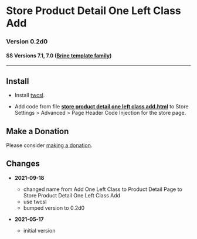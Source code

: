 # Store Product Detail One Left Class Add

### Version 0.2d0

#### SS Versions 7.1, 7.0 ([Brine template family][1])

---

## Install

* Install
  [twcsl](https://github.com/tomsWebConsulting/twcsl#install-options).
  
* Add code from file
  **[store product detail one left class add.html](store%20product%20detail%20one%20left%20class%20add.html#L1)**
  to Store Settings > Advanced > Page Header Code Injection for the store page.

## Make a Donation

Please consider
[making a donation](https://github.com/tomsWebConsulting/twcsl#make-a-donation).

## Changes

* **2021-09-18**

  * changed name from Add One Left Class to Product Detail Page to Store Product
    Detail One Left Class Add
  * use twcsl
  * bumped version to 0.2d0

* **2021-05-17**

  * initial version

[1]: https://support.squarespace.com/hc/en-us/articles/212512738-Brine-template-family
